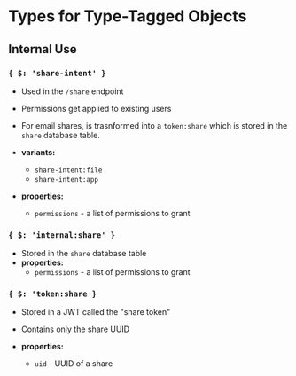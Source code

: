 # Types for Type-Tagged Objects

## Internal Use

### `{ $: 'share-intent' }`

- Used in the `/share` endpoint
- Permissions get applied to existing users
- For email shares, is trasnformed into a `token:share`
  which is stored in the `share` database table.

- **variants:**
  - `share-intent:file`
  - `share-intent:app`
- **properties:**
  - `permissions` - a list of permissions to grant
  
### `{ $: 'internal:share' }`
- Stored in the `share` database table
- **properties:**
  - `permissions` - a list of permissions to grant

### `{ $: 'token:share }`

- Stored in a JWT called the "share token"
- Contains only the share UUID

- **properties:**
  - `uid` - UUID of a share
